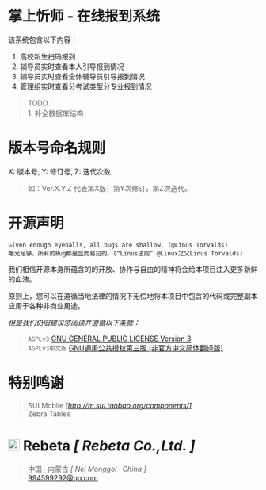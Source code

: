 # 掌上忻师 - 在线报到系统 #

该系统包含以下内容：

1. 高校新生扫码报到
2. 辅导员实时查看本人引导报到情况
3. 辅导员实时查看全体辅导员引导报到情况
4. 管理组实时查看分考试类型分专业报到情况

> TODO：
<br> 1. 补全数据库结构

# 版本号命名规则 #

X: 版本号, Y: 修订号, Z: 迭代次数

> 如：Ver.X.Y.Z 代表第X版，第Y次修订，第Z次迭代。

# 开源声明 #

	Given enough eyeballs, all bugs are shallow. (@Linus Torvalds)
	曝光足够，所有的Bug都是显而易见的。(“Linus法则” @Linux之父Linus Torvalds)

我们相信开源本身所蕴含的的开放、协作与自由的精神将会给本项目注入更多新鲜的血液。

原则上，您可以在遵循当地法律的情况下无偿地将本项目中包含的代码或完整副本应用于各种非商业用途。

*但是我们仍旧建议您阅读并遵循以下条款：*

>`AGPLv3` [GNU GENERAL PUBLIC LICENSE Version 3](https://github.com/ShadowWaIker/zsxs/blob/master/License)
<br>`AGPLv3中文版` [GNU通用公共授权第三版 (非官方中文简体翻译版)](https://github.com/ShadowWaIker/zsxs/blob/master/License_Zh)

# 特别鸣谢 #
> SUI Mobile *[http://m.sui.taobao.org/components/]*
<br> Zebra Tables 

# <img src="http://www.rebeta.cn/favicon.ico" alt="LOGO" width="23px"> Rebeta *[ Rebeta Co.,Ltd. ]* #
> 中国 · 内蒙古 *[ Nei Monggol · China ]*
<br> 994599292@qq.com